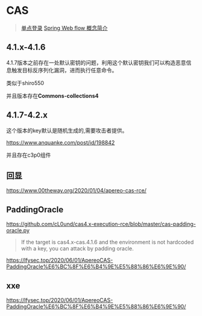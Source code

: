 # CAS

>[单点登录](https://baike.baidu.com/item/%E5%8D%95%E7%82%B9%E7%99%BB%E5%BD%95/4940767) [Spring Web flow 概念简介](https://liushaohuang.cn/2020/01/17/Spring-Web-flow-%E6%A6%82%E5%BF%B5%E7%AE%80%E4%BB%8B/)

## 4.1.x-4.1.6
4.1.7版本之前存在一处默认密钥的问题，利用这个默认密钥我们可以构造恶意信息触发目标反序列化漏洞，进而执行任意命令。

类似于shiro550

并且版本存在**Commons-collections4**

## 4.1.7-4.2.x
这个版本的key默认是随机生成的,需要攻击者提供。

https://www.anquanke.com/post/id/198842

并且存在c3p0组件

## 回显

https://www.00theway.org/2020/01/04/apereo-cas-rce/

## PaddingOracle

https://github.com/cL0und/cas4.x-execution-rce/blob/master/cas-padding-oracle.py

>If the target is cas4.x-cas.4.1.6 and the environment is not hardcoded with a key, you can attack by padding oracle.

https://lfysec.top/2020/06/01/ApereoCAS-PaddingOracle%E6%BC%8F%E6%B4%9E%E5%88%86%E6%9E%90/

## xxe
https://lfysec.top/2020/06/01/ApereoCAS-PaddingOracle%E6%BC%8F%E6%B4%9E%E5%88%86%E6%9E%90/



